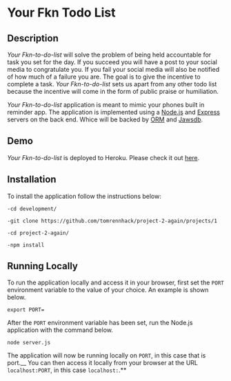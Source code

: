 # Your Fkn Todo List

## Description

*Your Fkn-to-do-list* will solve the problem of being held accountable for task you set for the day. If you succeed you will have a post to your social media to congratulate you. If you fail your social media will also be notified of how much of a failure you are. The goal is to give the incentive to complete a task. *Your Fkn-to-do-list* sets us apart from any other todo list because the incentive will come in the form of public praise or humiliation.  

*Your Fkn-to-do-list* application is meant to mimic your phones built in reminder app. The application is implemented using a [Node.js](https://nodejs.org/en/) and [Express](https://expressjs.com/) servers on the back end. Whice will be backed by [ORM](https://www.npmjs.com/package/orm) and [Jawsdb](https://www.jawsdb.com/).

## Demo
	
*Your Fkn-to-do-list* is deployed to Heroku. Please check it out [here]().

## Installation

To install the application follow the instructions below:

    -cd development/

	-git clone https://github.com/tomrennhack/project-2-again/projects/1

	-cd project-2-again/

	-npm install
	
## Running Locally

To run the application locally and access it in your browser, first set the `PORT` environment variable to the value of your choice. An example is shown below.

	export PORT=
	
After the `PORT` environment variable has been set, run the Node.js application with the command below.

	node server.js
	
The application will now be running locally on `PORT`, in this case that is port.__ You can then access it locally from your browser at the URL `localhost:PORT`, in this case `localhost:`.**

